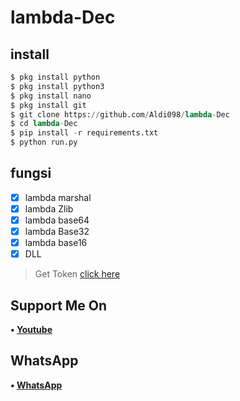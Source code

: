 # lambda-Dec


## install
```python
$ pkg install python
$ pkg install python3
$ pkg install nano
$ pkg install git
$ git clone https://github.com/Aldi098/lambda-Dec
$ cd lambda-Dec
$ pip install -r requirements.txt
$ python run.py

```

## fungsi
- [x] lambda marshal
- [x] lambda Zlib
- [x] lambda base64
- [x] lambda Base32
- [x] lambda base16
- [x] DLL

> Get Token [click here](https://sfile.mobi/34w5pODdgI3)

## Support Me On
<b>• [Youtube](https://youtube.com/channel/UC7ygjAbDjuiN76PqOlJm40A)</b>
</br>
## WhatsApp
<b>• [WhatsApp](https://api.whatsapp.com/send?phone=+62852-9500-4078&text=Assalamualaikum)</b>
<br>
